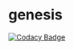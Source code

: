 # genesis

[![Codacy Badge](https://api.codacy.com/project/badge/Grade/a416f25729794b9f93b30baed2e92504)](https://app.codacy.com/manual/SapthasagarH2510/genesis?utm_source=github.com&utm_medium=referral&utm_content=SapthasagarH2510/genesis&utm_campaign=Badge_Grade_Dashboard)